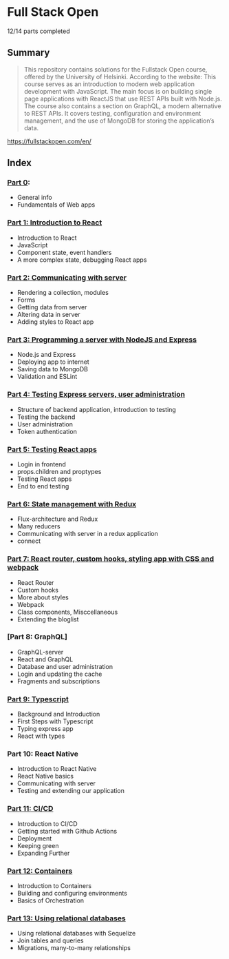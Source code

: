 # Full Stack Open

12/14 parts completed

## Summary

> This repository contains solutions for the Fullstack Open course, offered by the University of Helsinki.
According to the website:
This course serves as an introduction to modern web application development with JavaScript. The main focus is on building single page applications with ReactJS that use REST APIs built with Node.js. The course also contains a section on GraphQL, a modern alternative to REST APIs. It covers testing, configuration and environment management, and the use of MongoDB for storing the application’s data.

https://fullstackopen.com/en/

## Index

### [Part 0](https://github.com/nevenaturkovic/fso_part0):

- General info
- Fundamentals of Web apps

### [Part 1: Introduction to React](https://github.com/nevenaturkovic/fso_part1)

- Introduction to React
- JavaScript
- Component state, event handlers
- A more complex state, debugging React apps

### [Part 2: Communicating with server](https://github.com/nevenaturkovic/fso_part2)

- Rendering a collection, modules
- Forms
- Getting data from server
- Altering data in server
- Adding styles to React app

### [Part 3: Programming a server with NodeJS and Express](https://github.com/nevenaturkovic/fso_part3)

- Node.js and Express
- Deploying app to internet
- Saving data to MongoDB
- Validation and ESLint

### [Part 4: Testing Express servers, user administration](https://github.com/nevenaturkovic/fso_part4)

- Structure of backend application, introduction to testing
- Testing the backend
- User administration
- Token authentication

### [Part 5: Testing React apps](https://github.com/nevenaturkovic/fso_part5)

- Login in frontend
- props.children and proptypes
- Testing React apps
- End to end testing

### [Part 6: State management with Redux](https://github.com/nevenaturkovic/fso_part6)

- Flux-architecture and Redux
- Many reducers
- Communicating with server in a redux application
- connect

### [Part 7: React router, custom hooks, styling app with CSS and webpack](https://github.com/nevenaturkovic/fso_part7)

- React Router
- Custom hooks
- More about styles
- Webpack
- Class components, Misccellaneous
- Extending the bloglist

### [Part 8: GraphQL]

- GraphQL-server
- React and GraphQL
- Database and user administration
- Login and updating the cache
- Fragments and subscriptions

### [Part 9: Typescript](https://github.com/nevenaturkovic/fso_part9)

- Background and Introduction
- First Steps with Typescript
- Typing express app
- React with types

### Part 10: React Native

- Introduction to React Native
- React Native basics
- Communicating with server
- Testing and extending our application

### [Part 11: CI/CD](https://github.com/nevenaturkovic/fso_cicd)

- Introduction to CI/CD
- Getting started with Github Actions
- Deployment
- Keeping green
- Expanding Further

### [Part 12: Containers](https://github.com/nevenaturkovic/fso_part12)

- Introduction to Containers
- Building and configuring environments
- Basics of Orchestration

### [Part 13: Using relational databases](https://github.com/nevenaturkovic/fso_part13)

- Using relational databases with Sequelize
- Join tables and queries
- Migrations, many-to-many relationships
